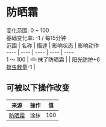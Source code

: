 # 防晒霜  
变化范围: 0 ~ 100  
基础变化率: -1 / 每15分钟  
范围  |  名称  |  描述  |  影响状态  |  影响动作  
----  |  ----  |  ----  |  ----  |  ----  
1 ～ 100  |  <img decoding="async" src="Sprite/AloeGel.png" style="width:20px;">抹了防晒霜  |    |  [阳光防护](SunProtection.md)+6<br>[蚊虫数量](BugPopulation.md)-1  |    
## 可被以下操作改变  
来源  |  操作  |  值  
----  |  ----  |  ----  
[防晒霜](SunScreen.md)  |  涂抹  |  100  
